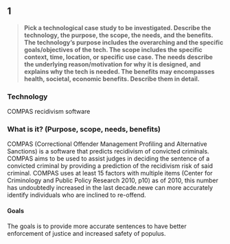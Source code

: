 ## 1
> **Pick a technological case study to be investigated. Describe the technology, the purpose, the scope, the needs, and the benefits. The technology’s purpose includes the overarching and the specific goals/objectives of the tech. The scope includes the specific context, time, location, or specific use case. The needs describe the underlying reason/motivation for why it is designed, and explains why the tech is needed. The benefits may encompasses health, societal, economic benefits. Describe them in detail.**

### **Technology**
COMPAS recidivism software
### **What is it? (Purpose, scope, needs, benefits)**
COMPAS (Correctional Offender Management Profiling and Alternative Sanctions) is a software that predicts recidivism of convicted criminals. COMPAS aims to be used to assist judges in deciding the sentence of a convicted criminal by providing a prediction of the recidivism risk of said criminal. COMPAS uses at least 15 factors with multiple items (Center for Criminology and Public Policy Research 2010, p10) as of 2010, this number has undoubtedly increased in the last decade.newe can more accurately identify individuals who are inclined to re-offend.

#### Goals
 The goals is to provide more accurate sentences to have better enforcement of justice and increased safety of populus.

#### 